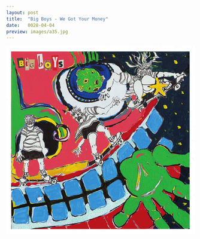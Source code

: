 ```yaml
---
layout: post
title:  "Big Boys - We Got Your Money"
date:   0028-04-04
preview: images/a35.jpg
---
```


![Big Boys - Lullabies Helps The Brain Grow](/images/a35.jpg)
